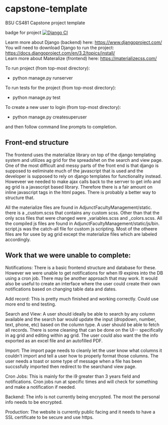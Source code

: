 # capstone-template
BSU CS481 Capstone project template

badge for project
[![Django CI](https://github.com/cs481-ekh/f21-famada/actions/workflows/django.yml/badge.svg)](https://github.com/cs481-ekh/f21-famada/actions/workflows/django.yml)

Learm more about Django (backend) here: https://www.djangoproject.com/  
You will need to download Django to run the project: https://docs.djangoproject.com/en/3.2/topics/install/  
Learn more about Materalize (frontend) here: https://materializecss.com/

To run project (from top-most directory):  
 * python manage.py runserver
  
To run tests for the project (from top-most directory):  
 * python manage.py test
  
To create a new user to login (from top-most directory):  
 * python manage.py createsuperuser
  
  and then follow command line prompts to completion.

## Front-end structure

The frontend uses the materialize library on top of the django templating system and utilizes ag grid for the spreadshet on the search and view page. One of the most difficult and messy parts of the front end is that django is supposed to eeliminate much of the javascript that is used and the developer is supposed to rely on django templates for functionality instead. Howeveer we needed to make ajax calls back to the serrver to get info and ag grid is a javascript based library. Therefore there is a fair amount on inline javascript tags in the html pages. There is probably a better way to structure that. 

All the materialize files are found in AdjunctFacultyManagement/static. there is a _custom.scss that contains any custom scss. Other than that the only scss files that were changed were _variables.scss and _colors.scss. All the compiled js files are found in AdjunctFacultyManagement/static/js/bin. script.js was the catch-all file for custom js scripting. Most of the otheere files are for usee by ag grid except the materialize files which are labeled accordingly.


## Work that we were unable to complete:

Notifications: There is a basic frontend structure and database for these. However we were unable to get notifications for when I9 expires into the DB using a cron job. There may be another approach that may work. It would also be useful to create an interface where the user could create their own notifications based on changing table data and dates.

Add record: This is pretty much finished and working correctly. Could use more end to end testing.

Search and View: A user should ideally be able to search by any column available and the search bar would update the input (dropdown, number, text, phone, etc) based on the column type. A user should be able to fetch all records. There is some cleaning that can be done on the UI-- specifically in ag grid and editing within ag grid. The user could also want the the info exported as an excel file and an autofilled PDF.

Import: The import page needs to cleanly let the user know what columns it couldn't import and tell a user how to properly format those columns. The user needs a toast or some type of message when a file has been succssfully imported then redirect to the searchand view page.

Cron Jobs: This is mainly for the i9 greater than 3 years field and notifications. Cron jobs run at specific times and will check for something and make a notification if needed.

Backend: The info is not currently being encrypted. The most the personal info needs to be encrypted.

Production: The website is currently public facing and it needs to have a SSL certificate to be secure and use https.








